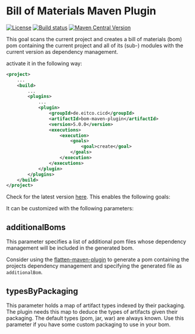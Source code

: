 # Bill of Materials Maven Plugin

[![License](https://img.shields.io/github/license/eitco/bom-maven-plugin.svg?style=for-the-badge)](https://opensource.org/license/mit)
[![Build status](https://img.shields.io/github/actions/workflow/status/eitco/bom-maven-plugin/deploy.yaml?branch=main&style=for-the-badge&logo=github)](https://github.com/eitco/bom-maven-plugin/actions/workflows/deploy.yaml)
[![Maven Central Version](https://img.shields.io/maven-central/v/de.eitco.cicd/bom-maven-plugin?style=for-the-badge&logo=apachemaven)](https://central.sonatype.com/artifact/de.eitco.cicd/bom-maven-plugin)


This goal scans the current project and creates a bill of materials (bom) pom containing the current project 
and all of its (sub-) modules with the current version as dependency management.

activate it in the following way:

```xml
<project>
    ...
    <build>
        ...
        <plugins>
            ...
            <plugin>
                <groupId>de.eitco.cicd</groupId>
                <artifactId>bom-maven-plugin</artifactId>
                <version>5.0.0</version>
                <executions>
                    <execution>
                        <goals>
                            <goal>create</goal>
                        </goals>
                    </execution>
                </executions>
            </plugin>
        </plugins>
    </build>
</project>
```
Check for the latest version [here](https://central.sonatype.com/artifact/de.eitco.cicd/bom-maven-plugin). This enables the following goals:


It can be customized with the following parameters:

## additionalBoms

This parameter specifies a list of additional pom files whose dependency management 
will be included in the generated bom.

Consider using the [flatten-maven-plugin](https://github.com/mojohaus/flatten-maven-plugin) to generate a pom containing the projects dependency management and 
specifying the generated file as `additionalBom`.

## typesByPackaging

This parameter holds a map of artifact types indexed by their packaging. The plugin needs this map to deduce
the types of artifacts given their packaging. The default types (pom, jar, war) are always known. Use this 
parameter if you have some custom packaging to use in your bom.